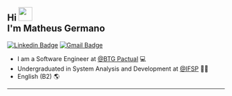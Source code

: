 <h2 align="left">Hi <img src="https://raw.githubusercontent.com/kaueMarques/kaueMarques/master/hi.gif" width="32"><br> I'm Matheus Germano</h2>

[![Linkedin Badge](https://img.shields.io/badge/LinkedIn-0077B5?style=for-the-badge&logo=linkedin&logoColor=white&link=https://www.linkedin.com/in/mgermanodev/)](https://www.linkedin.com/in/mgermanodev/) 
[![Gmail Badge](https://img.shields.io/badge/Gmail-D14836?style=for-the-badge&logo=gmail&logoColor=white&link=mailto:dev.mgermano@gmail.com)](mailto:dev.mgermano@gmail.com)

- I am a Software Engineer at [@BTG Pactual](https://www.linkedin.com/company/btgpactual/) 💻
- Undergraduated in System Analysis and Development at [@IFSP](https://portal.cmp.ifsp.edu.br/) 👨‍💻
- English (B2) 🌎

<hr>
